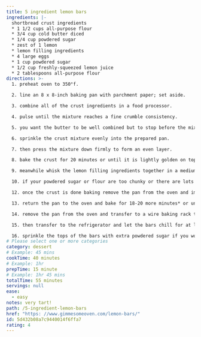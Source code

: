 ```yaml
---
title: 5 ingredient lemon bars
ingredients: |-
  shortbread crust ingredients
  * 1 1/2 cups all-purpose flour
  * 3/4 cup cold butter diced
  * 1/4 cup powdered sugar
  * zest of 1 lemon
  * lemon filling ingredients
  * 4 large eggs
  * 1 cup powdered sugar
  * 1/2 cup freshly-squeezed lemon juice
  * 2 tablespoons all-purpose flour
directions: >-
  1. preheat oven to 350°f.

  2. line an 8 x 8-inch baking pan with parchment paper; set aside.

  3. combine all of the crust ingredients in a food processor.

  4. pulse until the mixture reaches a fine crumble consistency.

  5. you want the butter to be well combined but to stop before the mixture turns into a ball. (alternately you can combine the crust ingredients together in a mixing bowl with a pastry cutter or a fork.)

  6. sprinkle the crust mixture evenly into the prepared pan.

  7. then press the mixture down firmly to form an even layer.

  8. bake the crust for 20 minutes or until it is lightly golden on top.

  9. meanwhile whisk the lemon filling ingredients together in a medium mixing bowl until combined.

  10. if your powdered sugar or flour are too chunky or there are lots of bubbles whisked into the filling feel free to just pour the filling through a fine-mesh strainer to get it nice and smooth before adding it to the crust. (but if there are a few little clumps that’s ok too!)

  12. once the crust is done baking remove the pan from the oven and immediately pour the lemon filling on top of the hot crust.

  13. return the pan to the oven and bake for 18-20 more minutes* or until the lemon filling has set.

  14. remove the pan from the oven and transfer to a wire baking rack to cool until the bars reach room temperature.

  15. then transfer to the refrigerator and let the bars chill for at least 2 hours.

  16. sprinkle the tops of the bars with extra powdered sugar if you would like, then slice and serve!
# Please select one or more categories
category: dessert
# Example: 45 mins
cookTime: 40 minutes
# Example: 1hr
prepTime: 15 minute
# Example: 1hr 45 mins
totalTime: 55 minutes
servings: null
ease:
  - easy
notes: very tart!
path: /5-ingredient-lemon-bars
href: "https: //www.gimmesomeoven.com/lemon-bars/"
id: 5d432b08a7c9440014f6ffa7
rating: 4
---
```

